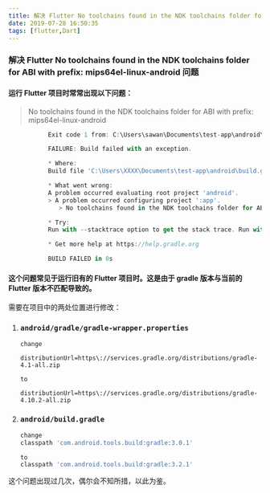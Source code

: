```yaml
---
title: 解决 Flutter No toolchains found in the NDK toolchains folder for ABI with prefix： mips64el-linux-android 问题
date: 2019-07-28 16:50:35
tags: [flutter,Dart]
---
```


### 解决 Flutter No toolchains found in the NDK toolchains folder for ABI with prefix: mips64el-linux-android 问题



#### 运行 Flutter  项目时常常出现以下问题：

> No toolchains found in the NDK toolchains folder for ABI with prefix: mips64el-linux-android

```dart
           Exit code 1 from: C:\Users\sawan\Documents\test-app\android\gradlew.bat app:properties:

           FAILURE: Build failed with an exception.

           * Where:
           Build file 'C:\Users\XXXX\Documents\test-app\android\build.gradle' line: 24

           * What went wrong:
           A problem occurred evaluating root project 'android'.
           > A problem occurred configuring project ':app'.
              > No toolchains found in the NDK toolchains folder for ABI with prefix: mips64el-linux-android

           * Try:
           Run with --stacktrace option to get the stack trace. Run with --info or --debug option to get more log output.

           * Get more help at https://help.gradle.org

           BUILD FAILED in 0s
```

<!--more-->

#### **这个问题常见于运行旧有的 Flutter 项目时。这是由于 gradle 版本与当前的 Flutter 版本不匹配导致的。**

需要在项目中的两处位置进行修改：

1. ### `android/gradle/gradle-wrapper.properties`

   ```properties
   change 
   
   distributionUrl=https\://services.gradle.org/distributions/gradle-4.1-all.zip
   
   to
   
   distributionUrl=https\://services.gradle.org/distributions/gradle-4.10.2-all.zip
   
   ```

1. ### `android/build.gradle`

   ```groovy
   change 
   classpath 'com.android.tools.build:gradle:3.0.1'
   
   to
   classpath 'com.android.tools.build:gradle:3.2.1'
   ```

   

这个问题出现过几次，偶尔会不知所措，以此为鉴。



